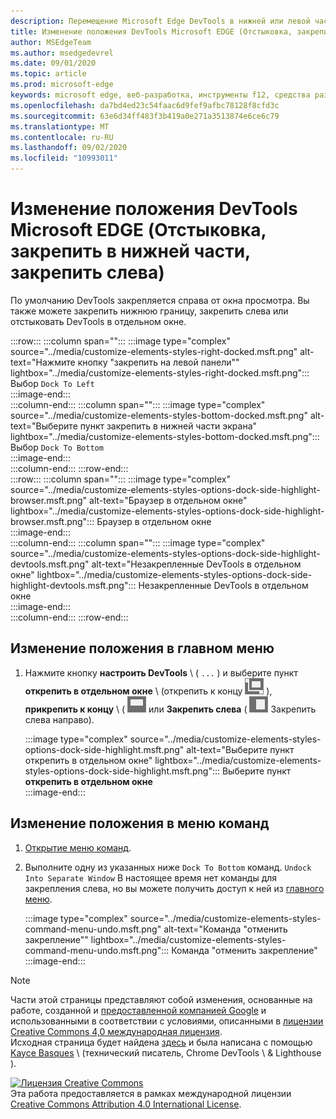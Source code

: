 ```yaml
---
description: Перемещение Microsoft Edge DevTools в нижней или левой части окна просмотра или в отдельном окне.
title: Изменение положения DevTools Microsoft EDGE (Отстыковка, закрепить в нижней части, закрепить слева)
author: MSEdgeTeam
ms.author: msedgedevrel
ms.date: 09/01/2020
ms.topic: article
ms.prod: microsoft-edge
keywords: microsoft edge, веб-разработка, инструменты f12, средства разработчика
ms.openlocfilehash: da7bd4ed23c54faac6d9fef9afbc78128f8cfd3c
ms.sourcegitcommit: 63e6d34ff483f3b419a0e271a3513874e6ce6c79
ms.translationtype: MT
ms.contentlocale: ru-RU
ms.lasthandoff: 09/02/2020
ms.locfileid: "10993011"
---
```

<!-- Copyright Kayce Basques 

   Licensed under the Apache License, Version 2.0 (the "License");
   you may not use this file except in compliance with the License.
   You may obtain a copy of the License at

       https://www.apache.org/licenses/LICENSE-2.0

   Unless required by applicable law or agreed to in writing, software
   distributed under the License is distributed on an "AS IS" BASIS,
   WITHOUT WARRANTIES OR CONDITIONS OF ANY KIND, either express or implied.
   See the License for the specific language governing permissions and
   limitations under the License.  -->





# Изменение положения DevTools Microsoft EDGE (Отстыковка, закрепить в нижней части, закрепить слева)   



По умолчанию DevTools закрепляется справа от окна просмотра.  Вы также можете закрепить нижнюю границу, закрепить слева или отстыковать DevTools в отдельном окне.  

:::row:::
   :::column span="":::
      :::image type="complex" source="../media/customize-elements-styles-right-docked.msft.png" alt-text="Нажмите кнопку "закрепить на левой панели"" lightbox="../media/customize-elements-styles-right-docked.msft.png":::
         Выбор `Dock To Left`  
      :::image-end:::  
   :::column-end:::
   :::column span="":::
      :::image type="complex" source="../media/customize-elements-styles-bottom-docked.msft.png" alt-text="Выберите пункт закрепить в нижней части экрана" lightbox="../media/customize-elements-styles-bottom-docked.msft.png":::
         Выбор `Dock To Bottom`  
      :::image-end:::  
   :::column-end:::
:::row-end:::  
:::row:::
   :::column span="":::
      :::image type="complex" source="../media/customize-elements-styles-options-dock-side-highlight-browser.msft.png" alt-text="Браузер в отдельном окне" lightbox="../media/customize-elements-styles-options-dock-side-highlight-browser.msft.png":::
         Браузер в отдельном окне  
      :::image-end:::  
   :::column-end:::
   :::column span="":::
      :::image type="complex" source="../media/customize-elements-styles-options-dock-side-highlight-devtools.msft.png" alt-text="Незакрепленные DevTools в отдельном окне" lightbox="../media/customize-elements-styles-options-dock-side-highlight-devtools.msft.png":::
         Незакрепленные DevTools в отдельном окне  
      :::image-end:::  
   :::column-end:::
:::row-end:::  

## Изменение положения в главном меню   

1.  Нажмите кнопку **настроить DevTools** \ ( `...` \) и выберите пункт **открепить в отдельном окне** \ (открепить к концу ![ ][ImageUndockIcon] ), **прикрепить к концу** \ ( ![ закрепить к низу) ][ImageBottomIcon] или **Закрепить слева** ( ![ ][ImageLeftIcon] Закрепить слева направо).  
    
    :::image type="complex" source="../media/customize-elements-styles-options-dock-side-highlight.msft.png" alt-text="Выберите пункт открепить в отдельном окне" lightbox="../media/customize-elements-styles-options-dock-side-highlight.msft.png":::
       Выберите пункт **открепить в отдельном окне**  
    :::image-end:::  
    
## Изменение положения в меню команд   

1.  [Открытие меню команд][DevtoolsCommandMenu].  
1.  Выполните одну из указанных ниже `Dock To Bottom` команд. `Undock Into Separate Window`  В настоящее время нет команды для закрепления слева, но вы можете получить доступ к ней из [главного меню](#change-placement-from-the-main-menu).  
    
    :::image type="complex" source="../media/customize-elements-styles-command-menu-undo.msft.png" alt-text="Команда "отменить закрепление"" lightbox="../media/customize-elements-styles-command-menu-undo.msft.png":::
       Команда "отменить закрепление"  
    :::image-end:::  
    
<!--  
 


-->  

<!-- image links -->  

[ImageUndockIcon]: ../media/undock-icon.msft.png  
[ImageBottomIcon]: ../media/bottom-icon.msft.png  
[ImageLeftIcon]: ../media/left-icon.msft.png  

<!-- links -->  

[DevtoolsCommandMenu]: ../command-menu/index.md "Выполнение команд с помощью командного меню Microsoft Edge DevTools | Документы Microsoft"  

> [!NOTE]
> Части этой страницы представляют собой изменения, основанные на работе, созданной и [предоставленной компанией Google][GoogleSitePolicies] и использованными в соответствии с условиями, описанными в [лицензии Creative Commons 4,0 международная лицензия][CCA4IL].  
> Исходная страница будет найдена [здесь](https://developers.google.com/web/tools/chrome-devtools/customize/placement) и была написана с помощью [Kayce Basques][KayceBasques] \ (технический писатель, Chrome DevTools \ & Lighthouse \).  

[![Лицензия Creative Commons][CCby4Image]][CCA4IL]  
Эта работа предоставляется в рамках международной лицензии [Creative Commons Attribution 4.0 International License][CCA4IL].  

[CCA4IL]: https://creativecommons.org/licenses/by/4.0  
[CCby4Image]: https://i.creativecommons.org/l/by/4.0/88x31.png  
[GoogleSitePolicies]: https://developers.google.com/terms/site-policies  
[KayceBasques]: https://developers.google.com/web/resources/contributors/kaycebasques  
